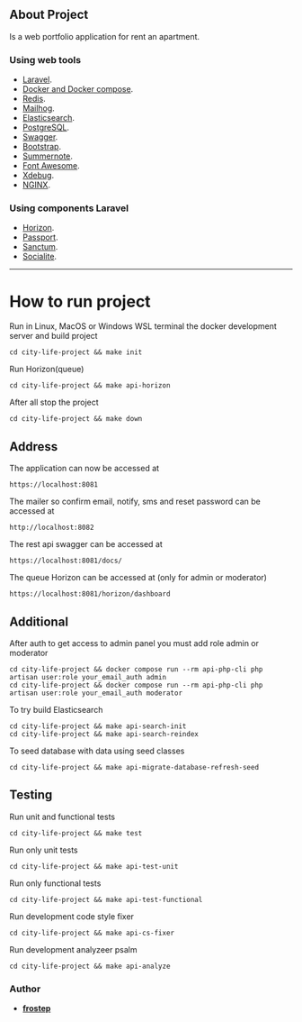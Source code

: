 ## About Project

Is a web portfolio application for rent an apartment.

### Using web tools

- [Laravel](https://laravel.com).
- [Docker and Docker compose](https://www.docker.com/).
- [Redis](https://redis.io/).
- [Mailhog](https://github.com/mailhog/MailHog).
- [Elasticsearch](https://www.elastic.co/).
- [PostgreSQL](https://www.postgresql.org/).
- [Swagger](https://swagger.io/).
- [Bootstrap](https://getbootstrap.com/).
- [Summernote](https://summernote.org/).
- [Font Awesome](https://fontawesome.com/).
- [Xdebug](https://xdebug.org/).
- [NGINX](https://www.nginx.com/).

### Using components Laravel

- [Horizon](https://github.com/laravel/horizon).
- [Passport](https://github.com/laravel/passport).
- [Sanctum](https://github.com/laravel/sanctum).
- [Socialite](https://github.com/laravel/socialite).

---

# How to run project

Run in Linux, MacOS or Windows WSL terminal the docker development server and build project

    cd city-life-project && make init

Run Horizon(queue)

    cd city-life-project && make api-horizon

After all stop the project

    cd city-life-project && make down

## Address

The application can now be accessed at

    https://localhost:8081

The mailer so confirm email, notify, sms and reset password can be accessed at

    http://localhost:8082

The rest api swagger can be accessed at

    https://localhost:8081/docs/

The queue Horizon can be accessed at (only for admin or moderator)

    https://localhost:8081/horizon/dashboard

## Additional

After auth to get access to admin panel you must add role admin or moderator

    cd city-life-project && docker compose run --rm api-php-cli php artisan user:role your_email_auth admin
    cd city-life-project && docker compose run --rm api-php-cli php artisan user:role your_email_auth moderator

To try build Elasticsearch

    cd city-life-project && make api-search-init
    cd city-life-project && make api-search-reindex

To seed database with data using seed classes

    cd city-life-project && make api-migrate-database-refresh-seed

## Testing

Run unit and functional tests

    cd city-life-project && make test

Run only unit tests

    cd city-life-project && make api-test-unit

Run only functional tests

    cd city-life-project && make api-test-functional

Run development code style fixer

    cd city-life-project && make api-cs-fixer

Run development analyzeer psalm

    cd city-life-project && make api-analyze

### Author

- **[frostep](https://github.com/frostep)**
